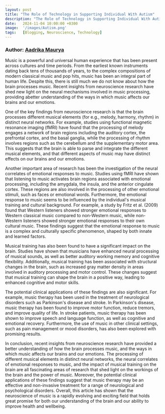 ```yaml
---
layout: post
title: "The Role of Technology in Supporting Individual With Autism"
description: "The Role of Technology in Supporting Individual With Autism"
date:   2024-11-04 10:00:00 +0300
image:  '/images/Autism.png'
tags:   [Blogging, Neuroscience, Technology]
---
```


### Author: [Aadrika Maurya](https://www.linkedin.com/in/aadrika-maurya/)

Music is a powerful and universal human experience that has been present across cultures and time
periods. From the earliest known instruments dating back tens of thousands of years, to the complex
compositions of modern classical music and pop hits, music has been an integral part of human life.
Despite this, there is still much we do not know about how the brain processes music. Recent
insights from neuroscience research have shed new light on the neural mechanisms involved in
music processing, providing abetter understanding of the ways in which music affects our brains and
our emotions.

One of the key findings from neuroscience research is that the brain processes different musical
elements (for e.g., melody, harmony, rhythm) in distinct neural networks. For example, studies using
functional magnetic resonance imaging (fMRI) have found that the processing of melody engages a
network of brain regions including the auditory cortex, the prefrontal cortex, and the basal ganglia,
while the processing of rhythm involves regions such as the cerebellum and the supplementary
motor area. This suggests that the brain is able to parse and integrate the different musical
elements, and that different aspects of music may have distinct effects on our brains and our
emotions.

Another important area of research has been the investigation of the neural correlates of emotional
responses to music. Studies using fMRI have shown that listening to music activates brain regions
associated with emotional processing, including the amygdala, the insula, and the anterior cingulate
cortex. These regions are also involved in the processing of other emotional stimuli, such as faces or
emotional words. Furthermore, the emotional response to music seems to be influenced by the
individual's musical training and cultural background. For example, a study by Fritz et al. (2009)
found that Western listeners showed stronger emotional responses to Western classical music
compared to non-Western music, while non-Western listeners showed stronger emotional
responses to their own cultural music. These findings suggest that the emotional response to music
is a complex and culturally specific phenomenon, shaped by both innate and learned factors.

Musical training has also been found to have a significant impact on the brain. Studies have shown
that musicians have enhanced neural processing of musical sounds, as well as better auditory
working memory and cognitive flexibility. Additionally, musical training has been associated with
structural changes in the brain, such as increased gray matter density in areas involved in auditory
processing and motor control. These changes suggest that musical training can shape the brain in a
positive way, leading to enhanced cognitive and motor skills.

The potential clinical applications of these findings are also significant. For example, music therapy
has been used in the treatment of neurological disorders such as Parkinson's disease and stroke. In
Parkinson's disease, music therapy has been found to improve motor function, reduce tremors, and
improve quality of life. In stroke patients, music therapy has been shown to improve speech and
language function, as well as cognitive and emotional recovery. Furthermore, the use of music in
other clinical settings, such as pain management or mood disorders, has also been explored with
promising results.

In conclusion, recent insights from neuroscience research have provided a better understanding of
how the brain processes music, and the ways in which music affects our brains and our emotions.
The processing of different musical elements in distinct neural networks, the neural correlates of
emotional responses to music, and the impact of musical training on the brain are all fascinating
areas of research that shed light on the workings of the brain and the power of music. Moreover, the
potential clinical applications of these findings suggest that music therapy may be an effective and
non-invasive treatment for a range of neurological and psychological disorders. Overall, this article
has shown that the neuroscience of music is a rapidly evolving and exciting field that holds great
promise for both our understanding of the brain and our ability to improve health and wellbeing.
